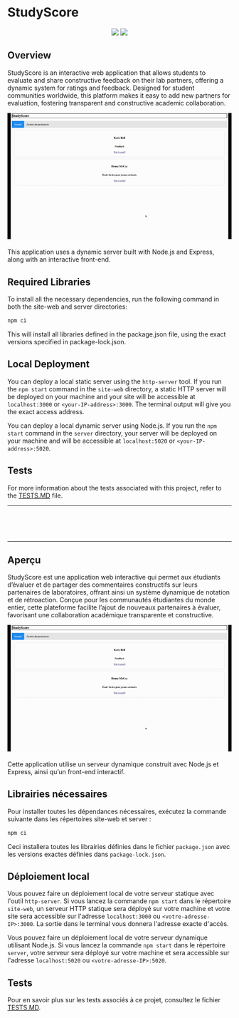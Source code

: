 # StudyScore

<div align="center">
  
  [<img src="https://img.shields.io/badge/-English-blue?style=for-the-badge">](#overview)
  [<img src="https://img.shields.io/badge/-Français-green?style=for-the-badge">](#aperçu)

</div>



## Overview
StudyScore is an interactive web application that allows students to evaluate and share constructive feedback on their lab partners, offering a dynamic system for ratings and feedback. Designed for student communities worldwide, this platform makes it easy to add new partners for evaluation, fostering transparent and constructive academic collaboration.

<div align="center">
    <img src="demo.gif" alt="Tetris Game Demo" width="700"><br><br>
</div>
This application uses a dynamic server built with Node.js and Express, along with an interactive front-end.

## Required Libraries

To install all the necessary dependencies, run the following command in both the site-web and server directories:
```bash
npm ci
```
This will install all libraries defined in the package.json file, using the exact versions specified in package-lock.json.

## Local Deployment

You can deploy a local static server using the `http-server` tool. If you run the `npm start` command in the `site-web` directory, a static HTTP server will be deployed on your machine and your site will be accessible at `localhost:3000` or `<your-IP-address>:3000`. The terminal output will give you the exact access address.

You can deploy a local dynamic server using Node.js. If you run the `npm start` command in the `server` directory, your server will be deployed on your machine and will be accessible at `localhost:5020` or `<your-IP-address>:5020`.

## Tests

For more information about the tests associated with this project, refer to the [TESTS.MD](./TESTS.MD) file.

---

<br><br><br>

---

## Aperçu
StudyScore est une application web interactive qui permet aux étudiants d’évaluer et de partager des commentaires constructifs sur leurs partenaires de laboratoires, offrant ainsi un système dynamique de notation et de rétroaction. Conçue pour les communautés étudiantes du monde entier, cette plateforme facilite l’ajout de nouveaux partenaires à évaluer, favorisant une collaboration académique transparente et constructive.

<div align="center">
    <img src="demo.gif" alt="Tetris Game Demo" width="700"><br><br>
</div>
Cette application utilise un serveur dynamique construit avec Node.js et Express, ainsi qu’un front-end interactif.


## Librairies nécessaires

Pour installer toutes les dépendances nécessaires, exécutez la commande suivante dans les répertoires site-web et server :
```bash
npm ci
```
Ceci installera toutes les librairies définies dans le fichier `package.json` avec les versions exactes définies dans `package-lock.json`.

## Déploiement local

Vous pouvez faire un déploiement local de votre serveur statique avec l'outil `http-server`. Si vous lancez la commande `npm start` dans le répertoire `site-web`, un serveur HTTP statique sera déployé sur votre machine et votre site sera accessible sur l'adresse `localhost:3000` ou `<votre-adresse-IP>:3000`. La sortie dans le terminal vous donnera l'adresse exacte d'accès.

Vous pouvez faire un déploiement local de votre serveur dynamique utilisant Node.js. Si vous lancez la commande `npm start` dans le répertoire `server`, votre serveur sera déployé sur votre machine et sera accessible sur l'adresse `localhost:5020` ou `<votre-adresse-IP>:5020`.


## Tests

Pour en savoir plus sur les tests associés à ce projet, consultez le fichier  [TESTS.MD](./TESTS.MD).



